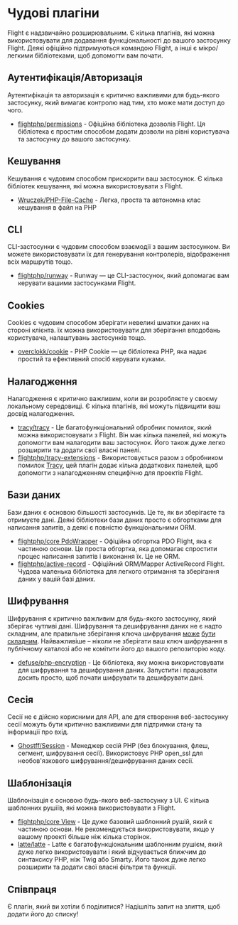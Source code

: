 # Чудові плагіни

Flight є надзвичайно розширювальним. Є кілька плагінів, які можна використовувати для додавання функціональності до вашого застосунку Flight. Деякі офіційно підтримуються командою Flight, а інші є мікро/легкими бібліотеками, щоб допомогти вам почати.

## Аутентифікація/Авторизація

Аутентифікація та авторизація є критично важливими для будь-якого застосунку, який вимагає контролю над тим, хто може мати доступ до чого.

- [flightphp/permissions](/awesome-plugins/permissions) - Офіційна бібліотека дозволів Flight. Ця бібліотека є простим способом додати дозволи на рівні користувача та застосунку до вашого застосунку.

## Кешування

Кешування є чудовим способом прискорити ваш застосунок. Є кілька бібліотек кешування, які можна використовувати з Flight.

- [Wruczek/PHP-File-Cache](/awesome-plugins/php-file-cache) - Легка, проста та автономна клас кешування в файл на PHP

## CLI

CLI-застосунки є чудовим способом взаємодії з вашим застосунком. Ви можете використовувати їх для генерування контролерів, відображення всіх маршрутів тощо.

- [flightphp/runway](/awesome-plugins/runway) - Runway — це CLI-застосунок, який допомагає вам керувати вашими застосунками Flight.

## Cookies

Cookies є чудовим способом зберігати невеликі шматки даних на стороні клієнта. їх можна використовувати для зберігання вподобань користувача, налаштувань застосунків тощо.

- [overclokk/cookie](/awesome-plugins/php-cookie) - PHP Cookie — це бібліотека PHP, яка надає простий та ефективний спосіб керувати куками.

## Налагодження

Налагодження є критично важливим, коли ви розробляєте у своєму локальному середовищі. Є кілька плагінів, які можуть підвищити ваш досвід налагодження.

- [tracy/tracy](/awesome-plugins/tracy) - Це багатофункціональний обробник помилок, який можна використовувати з Flight. Він має кілька панелей, які можуть допомогти вам налагодити ваш застосунок. Його також дуже легко розширити та додати свої власні панелі.
- [flightphp/tracy-extensions](/awesome-plugins/tracy-extensions) - Використовується разом з обробником помилок [Tracy](/awesome-plugins/tracy), цей плагін додає кілька додаткових панелей, щоб допомогти з налагодженням специфічно для проектів Flight.

## Бази даних

Бази даних є основою більшості застосунків. Це те, як ви зберігаєте та отримуєте дані. Деякі бібліотеки бази даних просто є обгортками для написання запитів, а деякі є повністю функціональними ORM.

- [flightphp/core PdoWrapper](/awesome-plugins/pdo-wrapper) - Офіційна обгортка PDO Flight, яка є частиною основи. Це проста обгортка, яка допомагає спростити процес написання запитів і виконання їх. Це не ORM.
- [flightphp/active-record](/awesome-plugins/active-record) - Офіційний ORM/Mapper ActiveRecord Flight. Чудова маленька бібліотека для легкого отримання та зберігання даних у вашій базі даних.

## Шифрування

Шифрування є критично важливим для будь-якого застосунку, який зберігає чутливі дані. Шифрування та дешифрування даних не є надто складним, але правильне зберігання ключа шифрування [може](https://stackoverflow.com/questions/6767839/where-should-i-store-an-encryption-key-for-php#:~:text=Write%20a%20php%20config%20file%20and%20store%20it,folder%20is%20not%20accessible%20to%20the%20end%20user.) [бути](https://www.reddit.com/r/PHP/comments/luqsn/the_encryption_key_where_do_you_store_it/) [складним](https://security.stackexchange.com/questions/48047/location-to-store-an-encryption-key). Найважливіше – ніколи не зберігати ваш ключ шифрування в публічному каталозі або не комітити його до вашого репозиторію коду.

- [defuse/php-encryption](/awesome-plugins/php-encryption) - Це бібліотека, яку можна використовувати для шифрування та дешифрування даних. Запустити і працювати досить просто, щоб почати шифрувати та дешифрувати дані.

## Сесія

Сесії не є дійсно корисними для API, але для створення веб-застосунку сесії можуть бути критично важливими для підтримки стану та інформації про вхід.

- [Ghostff/Session](/awesome-plugins/session) - Менеджер сесій PHP (без блокування, флеш, сегмент, шифрування сесії). Використовує PHP open_ssl для необов'язкового шифрування/дешифрування даних сесії.

## Шаблонізація

Шаблонізація є основою будь-якого веб-застосунку з UI. Є кілька шаблонних рушіїв, які можна використовувати з Flight.

- [flightphp/core View](/learn#views) - Це дуже базовий шаблонний рушій, який є частиною основи. Не рекомендується використовувати, якщо у вашому проекті більше ніж кілька сторінок.
- [latte/latte](/awesome-plugins/latte) - Latte є багатофункціональним шаблонним рушієм, який дуже легко використовувати і який відчувається ближчим до синтаксису PHP, ніж Twig або Smarty. Його також дуже легко розширити та додати свої власні фільтри та функції.

## Співпраця

Є плагін, який ви хотіли б поділитися? Надішліть запит на злиття, щоб додати його до списку!